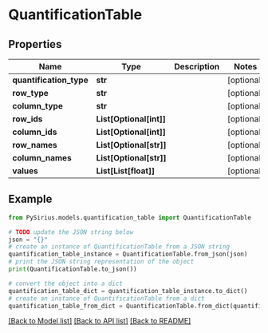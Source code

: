 # QuantificationTable


## Properties

Name | Type | Description | Notes
------------ | ------------- | ------------- | -------------
**quantification_type** | **str** |  | [optional] 
**row_type** | **str** |  | [optional] 
**column_type** | **str** |  | [optional] 
**row_ids** | **List[Optional[int]]** |  | [optional] 
**column_ids** | **List[Optional[int]]** |  | [optional] 
**row_names** | **List[Optional[str]]** |  | [optional] 
**column_names** | **List[Optional[str]]** |  | [optional] 
**values** | **List[List[float]]** |  | [optional] 

## Example

```python
from PySirius.models.quantification_table import QuantificationTable

# TODO update the JSON string below
json = "{}"
# create an instance of QuantificationTable from a JSON string
quantification_table_instance = QuantificationTable.from_json(json)
# print the JSON string representation of the object
print(QuantificationTable.to_json())

# convert the object into a dict
quantification_table_dict = quantification_table_instance.to_dict()
# create an instance of QuantificationTable from a dict
quantification_table_from_dict = QuantificationTable.from_dict(quantification_table_dict)
```
[[Back to Model list]](../README.md#documentation-for-models) [[Back to API list]](../README.md#documentation-for-api-endpoints) [[Back to README]](../README.md)


